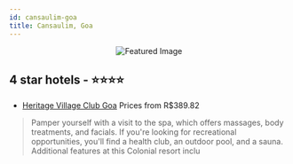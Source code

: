 ```yaml
---
id: cansaulim-goa
title: Cansaulim, Goa
---
```


<center><img src="https://i.travelapi.com/hotels/3000000/2190000/2185200/2185154/a5287ce0_z.jpg" alt="Featured Image" /></center>


##  4 star hotels - ⭐️⭐️⭐️⭐️

-    [Heritage Village Club Goa](https://us.hurb.com/hotels/cansaulim/heritage-village-club-goa-JNP-JP733868?cmp=18055) Prices from R$389.82
   > Pamper yourself with a visit to the spa, which offers massages, body treatments, and facials. If you're looking for recreational opportunities, you'll find a health club, an outdoor pool, and a sauna. Additional features at this Colonial resort inclu
